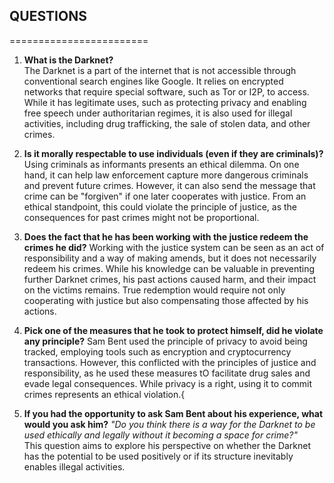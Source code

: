 ## QUESTIONS  
========================
1. **What is the Darknet?**   
    The Darknet is a part of the internet that is not accessible through conventional search engines like Google. It relies
    on encrypted networks that require special software, such as Tor or I2P, to access. While it has legitimate uses, such 
    as protecting privacy and enabling free speech under authoritarian regimes, it is also used for illegal activities,
    including drug trafficking, the sale of stolen data,  and other crimes.
   

3. **Is it morally respectable to use individuals (even if they are criminals)?**  
    Using criminals as informants presents an ethical dilemma. On one hand, it can help law enforcement capture more 
    dangerous criminals and prevent future crimes. However, it can also send the message that crime can be "forgiven"
    if one later cooperates with justice. From an ethical standpoint, this could violate the principle of justice, as
    the consequences for past crimes might not be proportional.
   
    
5. **Does the fact that he has been working with the justice redeem the crimes he did?**
    Working with the justice system can be seen as an act of responsibility and a way of making amends, but it does not
    necessarily redeem his crimes. While his knowledge can be valuable in preventing further Darknet crimes, his past
    actions caused harm, and their impact on the victims remains. True redemption would require not only cooperating with
    justice but also compensating those affected by his actions.
   
    
7. **Pick one of the measures that he took to protect himself, did he violate any principle?**
    Sam Bent used the principle of privacy to avoid being tracked, employing tools such as encryption and cryptocurrency 
    transactions. However, this conflicted with the principles of justice and responsibility, as he used these measures tO
    facilitate drug sales and evade legal consequences. While privacy is a right, using it to commit crimes represents an
    ethical violation.{  
    
9. **If you had the opportunity to ask Sam Bent about his experience, what would you ask him?**
    *"Do you think there is a way for the Darknet to be used ethically and legally without it becoming a space for crime?"*  
    This question aims to explore his perspective on whether the Darknet has the potential to be used positively or if its 
    structure inevitably enables illegal activities.

